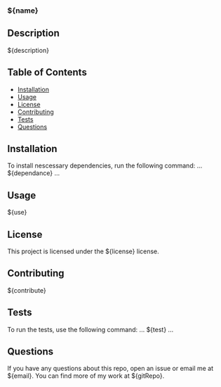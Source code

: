 ### ${name}
<!--![GitHub license](https://img.shields.io/badge/)-->
## Description
${description}

## Table of Contents
* [Installation](#Installation)
* [Usage](#Usage)
* [License](#License)
* [Contributing](#Contributing)
* [Tests](#Tests)
* [Questions](#Questions)

## Installation
To install nescessary dependencies, run the following command:
...
${dependance}
...

## Usage
${use}

## License
This project is licensed under the ${license} license.

## Contributing
${contribute}

## Tests
To run the tests, use the following command:
...
${test}
...

## Questions
If you have any questions about this repo, open an issue or email me at ${email}. You can find more of my work at ${gitRepo}.
